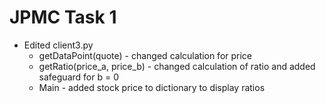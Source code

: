 # JPMC Task 1
- Edited client3.py
    - getDataPoint(quote) - changed calculation for price
    - getRatio(price_a, price_b) - changed calculation  of ratio and added safeguard for b = 0
    - Main - added stock price to dictionary to display ratios
